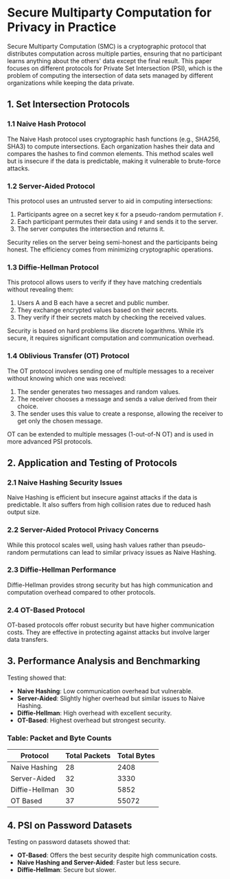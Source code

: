 # Secure Multiparty Computation for Privacy in Practice

Secure Multiparty Computation (SMC) is a cryptographic protocol that distributes computation across multiple parties, ensuring that no participant learns anything about the others' data except the final result. This paper focuses on different protocols for Private Set Intersection (PSI), which is the problem of computing the intersection of data sets managed by different organizations while keeping the data private.

## 1. Set Intersection Protocols

### 1.1 Naive Hash Protocol

The Naive Hash protocol uses cryptographic hash functions (e.g., SHA256, SHA3) to compute intersections. Each organization hashes their data and compares the hashes to find common elements. This method scales well but is insecure if the data is predictable, making it vulnerable to brute-force attacks.

### 1.2 Server-Aided Protocol

This protocol uses an untrusted server to aid in computing intersections:

1. Participants agree on a secret key `K` for a pseudo-random permutation `F`.
2. Each participant permutes their data using `F` and sends it to the server.
3. The server computes the intersection and returns it.

Security relies on the server being semi-honest and the participants being honest. The efficiency comes from minimizing cryptographic operations.

### 1.3 Diffie-Hellman Protocol

This protocol allows users to verify if they have matching credentials without revealing them:

1. Users A and B each have a secret and public number.
2. They exchange encrypted values based on their secrets.
3. They verify if their secrets match by checking the received values.

Security is based on hard problems like discrete logarithms. While it’s secure, it requires significant computation and communication overhead.

### 1.4 Oblivious Transfer (OT) Protocol

The OT protocol involves sending one of multiple messages to a receiver without knowing which one was received:

1. The sender generates two messages and random values.
2. The receiver chooses a message and sends a value derived from their choice.
3. The sender uses this value to create a response, allowing the receiver to get only the chosen message.

OT can be extended to multiple messages (1-out-of-N OT) and is used in more advanced PSI protocols.

## 2. Application and Testing of Protocols

### 2.1 Naive Hashing Security Issues

Naive Hashing is efficient but insecure against attacks if the data is predictable. It also suffers from high collision rates due to reduced hash output size.

### 2.2 Server-Aided Protocol Privacy Concerns

While this protocol scales well, using hash values rather than pseudo-random permutations can lead to similar privacy issues as Naive Hashing.

### 2.3 Diffie-Hellman Performance

Diffie-Hellman provides strong security but has high communication and computation overhead compared to other protocols.

### 2.4 OT-Based Protocol

OT-based protocols offer robust security but have higher communication costs. They are effective in protecting against attacks but involve larger data transfers.

## 3. Performance Analysis and Benchmarking

Testing showed that:

- **Naive Hashing**: Low communication overhead but vulnerable.
- **Server-Aided**: Slightly higher overhead but similar issues to Naive Hashing.
- **Diffie-Hellman**: High overhead with excellent security.
- **OT-Based**: Highest overhead but strongest security.

### Table: Packet and Byte Counts

| Protocol          | Total Packets | Total Bytes |
|-------------------|---------------|-------------|
| Naive Hashing     | 28            | 2408        |
| Server-Aided      | 32            | 3330        |
| Diffie-Hellman    | 30            | 5852        |
| OT Based          | 37            | 55072       |

## 4. PSI on Password Datasets

Testing on password datasets showed that:

- **OT-Based**: Offers the best security despite high communication costs.
- **Naive Hashing and Server-Aided**: Faster but less secure.
- **Diffie-Hellman**: Secure but slower.

